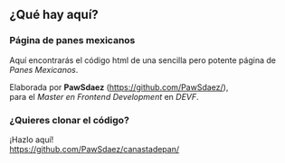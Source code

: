 ## ¿Qué hay aquí?
### Página de panes mexicanos
Aquí encontrarás el código html de una sencilla pero potente página de *Panes Mexicanos*. 

Elaborada por **PawSdaez** (https://github.com/PawSdaez/),  
para el *Master en Frontend Development* en *DEVF*.

### ¿Quieres clonar el código?
¡Hazlo aquí!  
https://github.com/PawSdaez/canastadepan/

